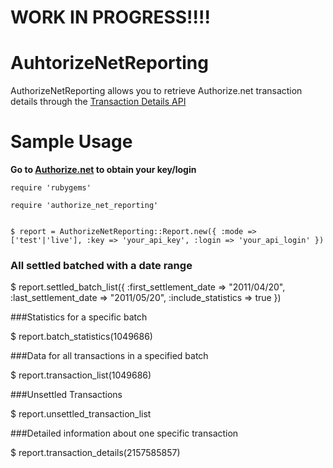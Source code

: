 # WORK IN PROGRESS!!!! 
# AuhtorizeNetReporting

AuthorizeNetReporting allows you to retrieve Authorize.net transaction details through the [Transaction Details API](http://developer.authorize.net/api/transaction_details/)

# Sample Usage
**Go to [Authorize.net](http://authorize.net) to obtain your key/login**
````
require 'rubygems'

require 'authorize_net_reporting'


$ report = AuthorizeNetReporting::Report.new({ :mode => ['test'|'live'], :key => 'your_api_key', :login => 'your_api_login' })  
````
### All settled batched with a date range


$ report.settled_batch_list({ :first_settlement_date => "2011/04/20", :last_settlement_date => "2011/05/20", :include_statistics => true })


###Statistics for a specific batch

$ report.batch_statistics(1049686)


###Data for all transactions in a specified batch

$ report.transaction_list(1049686)


###Unsettled Transactions

$ report.unsettled_transaction_list


###Detailed information about one specific transaction

$ report.transaction_details(2157585857)
  
